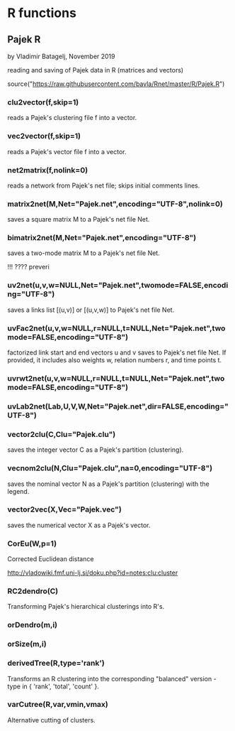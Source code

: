 # R functions

## Pajek R

 by Vladimir Batagelj, November 2019

reading and saving of Pajek data in R (matrices and vectors)

 source("https://raw.githubusercontent.com/bavla/Rnet/master/R/Pajek.R")


### clu2vector(f,skip=1)

reads a Pajek's clustering file f into a vector.


### vec2vector(f,skip=1)

reads a Pajek's vector file f into a vector.

### net2matrix(f,nolink=0)

reads a network from Pajek's net file; skips initial comments lines.


### matrix2net(M,Net="Pajek.net",encoding="UTF-8",nolink=0)

saves a square matrix M to a Pajek's net file Net.

### bimatrix2net(M,Net="Pajek.net",encoding="UTF-8")

saves a two-mode matrix M to a Pajek's net file Net.

!!! ???? preveri
### uv2net(u,v,w=NULL,Net="Pajek.net",twomode=FALSE,encoding="UTF-8")

saves a links list [(u,v)] or [(u,v,w)]  to Pajek's net file Net.


### uvFac2net(u,v,w=NULL,r=NULL,t=NULL,Net="Pajek.net",twomode=FALSE,encoding="UTF-8")

factorized link start and end vectors u and v  saves to Pajek's net file Net. If provided, it includes also weights w, relation numbers r, and time points t.

### uvrwt2net(u,v,w=NULL,r=NULL,t=NULL,Net="Pajek.net",twomode=FALSE,encoding="UTF-8")

### uvLab2net(Lab,U,V,W,Net="Pajek.net",dir=FALSE,encoding="UTF-8")

### vector2clu(C,Clu="Pajek.clu")

saves the integer vector C as a Pajek's partition (clustering).

### vecnom2clu(N,Clu="Pajek.clu",na=0,encoding="UTF-8")

saves the nominal vector N as a Pajek's partition (clustering) with the legend.

### vector2vec(X,Vec="Pajek.vec")

saves the numerical vector X as a Pajek's vector.



### CorEu(W,p=1)

Corrected Euclidean distance

http://vladowiki.fmf.uni-lj.si/doku.php?id=notes:clu:cluster

### RC2dendro(C)

Transforming Pajek's hierarchical clusterings into R's.

### orDendro(m,i)

### orSize(m,i) 

### derivedTree(R,type='rank')

Transforms an R clustering into the corresponding "balanced" version -
type in { 'rank', 'total', 'count' }.

### varCutree(R,var,vmin,vmax)

Alternative cutting of clusters.

